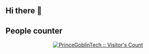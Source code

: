 ## Hi there 👋

## People counter
<p align="center">
<a href="https://gist.github.com/JohanMora157"><img src="https://profile-counter.glitch.me/{JohanMora157}/count.svg" alt="PrinceGoblinTech :: Visitor's Count" /></a>
